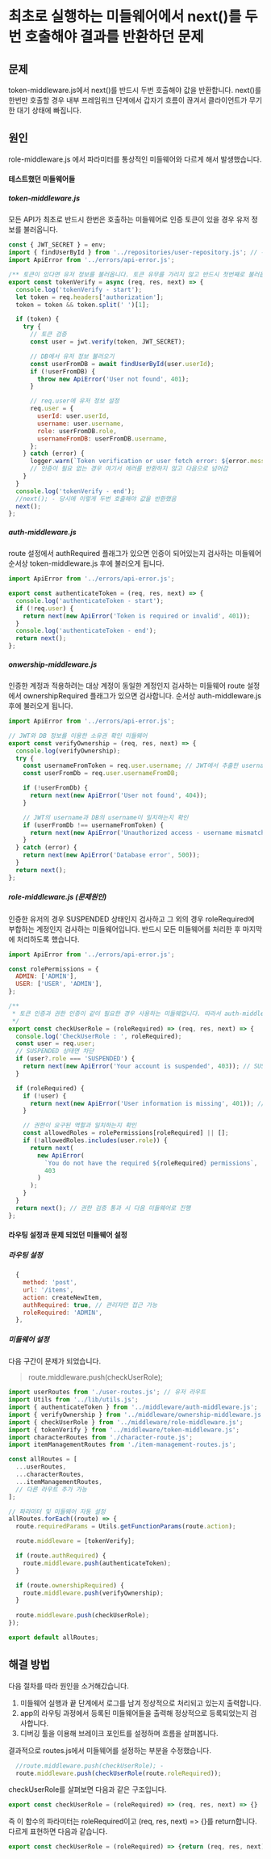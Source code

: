 # 최초로 실행하는 미들웨어에서 next()를 두번 호출해야 결과를 반환하던 문제

## 문제
token-middleware.js에서 next()를 반드시 두번 호출해야 값을 반환합니다.
next()를 한번만 호출할 경우 내부 프레임워크 단계에서 갑자기 흐름이 끊겨서 클라이언트가 무기한 대기 상태에 빠집니다.

## 원인
role-middleware.js 에서 파라미터를 통상적인 미들웨어와 다르게 해서 발생했습니다.

#### 테스트했던 미들웨어들

##### token-middleware.js

모든 API가 최초로 반드시 한번은 호출하는 미들웨어로 인증 토큰이 있을 경우 유저 정보를 불러옵니다.

```javascript
const { JWT_SECRET } = env;
import { findUserById } from '../repositories/user-repository.js'; // 유저 정보를 DB에서 가져오는 함수
import ApiError from '../errors/api-error.js';

/** 토큰이 있다면 유저 정보를 불러옵니다. 토큰 유무를 가리지 않고 반드시 첫번째로 불러옵니다. */
export const tokenVerify = async (req, res, next) => {
  console.log('tokenVerify - start');
  let token = req.headers['authorization'];
  token = token && token.split(' ')[1];

  if (token) {
    try {
      // 토큰 검증
      const user = jwt.verify(token, JWT_SECRET);

      // DB에서 유저 정보 불러오기
      const userFromDB = await findUserById(user.userId);
      if (!userFromDB) {
        throw new ApiError('User not found', 401);
      }

      // req.user에 유저 정보 설정
      req.user = {
        userId: user.userId,
        username: user.username,
        role: userFromDB.role,
        usernameFromDB: userFromDB.username,
      };
    } catch (error) {
      logger.warn(`Token verification or user fetch error: ${error.message}`);
      // 인증이 필요 없는 경우 여기서 에러를 반환하지 않고 다음으로 넘어감
    }
  }
  console.log('tokenVerify - end');
  //next(); - 당시에 이렇게 두번 호출해야 값을 반환했음
  next();
};

```

##### auth-middleware.js

route 설정에서 authRequired 플래그가 있으면 인증이 되어있는지 검사하는 미들웨어
순서상 token-middleware.js 후에 불러오게 됩니다.

```javascript
import ApiError from '../errors/api-error.js';

export const authenticateToken = (req, res, next) => {
  console.log('authenticateToken - start');
  if (!req.user) {
    return next(new ApiError('Token is required or invalid', 401));
  }
  console.log('authenticateToken - end');
  return next();
};

```

##### onwership-middleware.js
인증한 계정과 적용하려는 대상 계정이 동일한 계정인지 검사하는 미들웨어
route 설정에서 ownershipRequired 플래그가 있으면 검사합니다.
순서상 auth-middleware.js 후에 불러오게 됩니다.

```javascript
import ApiError from '../errors/api-error.js';

// JWT와 DB 정보를 이용한 소유권 확인 미들웨어
export const verifyOwnership = (req, res, next) => {
  console.log(verifyOwnership);
  try {
    const usernameFromToken = req.user.username; // JWT에서 추출한 username
    const userFromDb = req.user.usernameFromDB;

    if (!userFromDb) {
      return next(new ApiError('User not found', 404));
    }

    // JWT의 username과 DB의 username이 일치하는지 확인
    if (userFromDb !== usernameFromToken) {
      return next(new ApiError('Unauthorized access - username mismatch', 403));
    }
  } catch (error) {
    return next(new ApiError('Database error', 500));
  }
  return next();
};

```

##### role-middleware.js (문제원인)
인증한 유저의 경우 SUSPENDED 상태인지 검사하고 그 외의 경우 roleRequired에 부합하는 계정인지 검사하는 미들웨어입니다.
반드시 모든 미들웨어를 처리한 후 마지막에 처리하도록 했습니다.

```javascript
import ApiError from '../errors/api-error.js';

const rolePermissions = {
  ADMIN: ['ADMIN'],
  USER: ['USER', 'ADMIN'],
};

/**
 * 토큰 인증과 권한 인증이 같이 필요한 경우 사용하는 미들웨업니다. 따라서 auth-middleware에서 토큰 인증이 완료된 경우만 동작합니다.
 */
export const checkUserRole = (roleRequired) => (req, res, next) => {
  console.log('CheckUserRole : ', roleRequired);
  const user = req.user;
  // SUSPENDED 상태면 차단
  if (user?.role === 'SUSPENDED') {
    return next(new ApiError('Your account is suspended', 403)); // SUSPENDED인 경우
  }

  if (roleRequired) {
    if (!user) {
      return next(new ApiError('User information is missing', 401)); // 유저 정보가 없는 경우
    }

    // 권한이 요구된 역할과 일치하는지 확인
    const allowedRoles = rolePermissions[roleRequired] || [];
    if (!allowedRoles.includes(user.role)) {
      return next(
        new ApiError(
          `You do not have the required ${roleRequired} permissions`,
          403
        )
      );
    }
  }
  return next(); // 권한 검증 통과 시 다음 미들웨어로 진행
};

```

#### 라우팅 설정과 문제 되었던 미들웨어 설정

##### 라우팅 설정



```javascript
  {
    method: 'post',
    url: '/items',
    action: createNewItem,
    authRequired: true, // 관리자만 접근 가능
    roleRequired: 'ADMIN',
  },
```

##### 미들웨어 설정
다음 구간이 문제가 되었습니다.
> route.middleware.push(checkUserRole);
```javascript
import userRoutes from './user-routes.js'; // 유저 라우트
import Utils from '../lib/utils.js';
import { authenticateToken } from '../middleware/auth-middleware.js';
import { verifyOwnership } from '../middleware/ownership-middleware.js';
import { checkUserRole } from '../middleware/role-middleware.js';
import { tokenVerify } from '../middleware/token-middleware.js';
import characterRoutes from './character-route.js';
import itemManagementRoutes from './item-management-routes.js';

const allRoutes = [
  ...userRoutes,
  ...characterRoutes,
  ...itemManagementRoutes,
  // 다른 라우트 추가 가능
];

// 파라미터 및 미들웨어 자동 설정
allRoutes.forEach((route) => {
  route.requiredParams = Utils.getFunctionParams(route.action);

  route.middleware = [tokenVerify];

  if (route.authRequired) {
    route.middleware.push(authenticateToken);
  }

  if (route.ownershipRequired) {
    route.middleware.push(verifyOwnership);
  }
  
  route.middleware.push(checkUserRole);
});

export default allRoutes;

```


## 해결 방법
다음 절차를 따라 원인을 소거해갔습니다.

1. 미들웨어 실행과 끝 단계에서 로그를 남겨 정상적으로 처리되고 있는지 출력합니다.
2. app의 라우팅 과정에서 등록된 미들웨어들을 출력해 정상적으로 등록되었는지 검사합니다.
3. 디버깅 툴을 이용해 브레이크 포인트를 설정하며 흐름을 살펴봅니다.

결과적으로 routes.js에서 미들웨어를 설정하는 부분을 수정했습니다.

```javascript
  //route.middleware.push(checkUserRole); -
  route.middleware.push(checkUserRole(route.roleRequired));
```

checkUserRole를 살펴보면 다음과 같은 구조입니다.

```javascript
export const checkUserRole = (roleRequired) => (req, res, next) => {}
```

즉 이 함수의 파라미터는 roleRequired이고 (req, res, next) => {}를 return합니다. 다르게 표현하면 다음과 같습니다.

```javascript
export const checkUserRole = (roleRequired) => {return (req, res, next) => {};}
```
